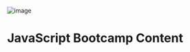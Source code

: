 ![image](https://user-images.githubusercontent.com/56318760/122654489-34cee680-d122-11eb-88e0-5ec1596a1de3.png)

<h1>JavaScript Bootcamp Content</h1>
